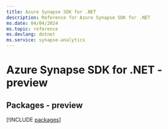 ```yaml
---
title: Azure Synapse SDK for .NET
description: Reference for Azure Synapse SDK for .NET
ms.date: 04/04/2024
ms.topic: reference
ms.devlang: dotnet
ms.service: synapse-analytics
---
```

# Azure Synapse SDK for .NET - preview
## Packages - preview
[!INCLUDE [packages](synapse-index.md)]